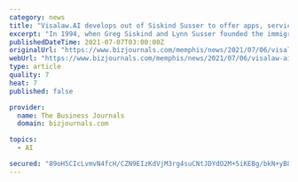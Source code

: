 ```yaml
---
category: news
title: "Visalaw.AI develops out of Siskind Susser to offer apps, services to immigration law firms"
excerpt: "In 1994, when Greg Siskind and Lynn Susser founded the immigration law firm Siskind Susser, the former bought a book about HTML, and built a company website — which, at the time, was a novelty. “Greg had the first immigration law firm website,” said ..."
publishedDateTime: 2021-07-07T03:00:00Z
originalUrl: "https://www.bizjournals.com/memphis/news/2021/07/06/visalaw-ai-siskind-susser-offer-apps-services.html"
webUrl: "https://www.bizjournals.com/memphis/news/2021/07/06/visalaw-ai-siskind-susser-offer-apps-services.html"
type: article
quality: 7
heat: 7
published: false

provider:
  name: The Business Journals
  domain: bizjournals.com

topics:
  - AI

secured: "89oH5CIcLvmvN4fcH/CZN9EIzKdVjM3rg4suCNtJDYdO2M+5iKEBg/bkN+yB8MDE8gQq0b4g6qvZ/2R8qPMTUU4oQ7SfssIpekPK2nFrXb8jkh9gIVdm/Rc3jmIWJf9k4dASwLC1bOQ/z60lCnuCLM2L5Aw1CWQTiYLQB4mWCngrKPs4etj+7N1QGkdZhXyFpwPjqWBZuZt3TOaD8pRzzqeeXDGXJblCczJLse3wvUeLk7ZSUGi/aMT0sY1dMNybyNJgOVFpSqm7zROszp4Tj5qJVQQ8NAV3jFZ/oZrpQ0SstsolR6nD0nl2VB4bmwc9iR7ttEUmDiUM+z1JvN9bJFnJql8Cf/0pAK2AeAd9QBM=;wPmzK7ykazBDYmF+Co8sGA=="
---
```


